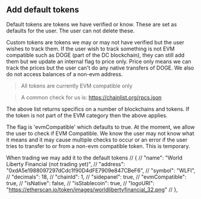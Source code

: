 ## Add default tokens

Default tokens are tokens we have verified or know. These are set as defaults for the user. The user can not delete these.

Custom tokens are tokens we may or may not have verified but the user wishes to track them. If the user wish to track something is not EVM compatible such as DOGE (part of the DC blockchain), they can still add them but we update an internal flag to price only. Price only means we can track the prices but the user can't do any native transfers of DOGE. We also do not access balances of a non-evm address.

> All tokens are currently EVM compatible only

>A common check for us is: https://chainlist.org/rpcs.json

The above list returns specifics on a number of blockchains and tokens. If the token is not part of the EVM category then the above applies.

The flag is 'evmCompatible' which defaults to true. At the moment, we allow the user to check if EVM Compatible. We know the user may not know what it means and it may cause multiple checks to occur or an error if the user tries to transfer to or from a non-evm compatible token. This is temporary.

When trading we may add it to the default tokens
	// {
	// 	"name": "World Liberty Financial (not trading yet)",
	// 	"address": "0xdA5e1988097297dCdc1f90D4dFE7909e847CBeF6",
	// 	"symbol": "WLFI",
	// 	"decimals": 18,
	// 	"chainId": 1,
	// 	"sidepanel": true,
	// 	"evmCompatible": true,
	// 	"isNative": false,
	// 	"isStablecoin": true,
	// 	"logoURI": "https://etherscan.io/token/images/worldlibertyfinancial_32.png"
	// },
